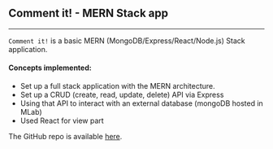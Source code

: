 
## Comment it! - MERN Stack app

---

`Comment it!` is a basic MERN (MongoDB/Express/React/Node.js) Stack application.

#### Concepts implemented:

- Set up a full stack application with the MERN architecture.
- Set up a CRUD (create, read, update, delete) API via Express
- Using that API to interact with an external database (mongoDB hosted in MLab)
- Used React for view part

The GitHub repo is available [here](https://github.com/aswinsanakan/mern-comment-it).